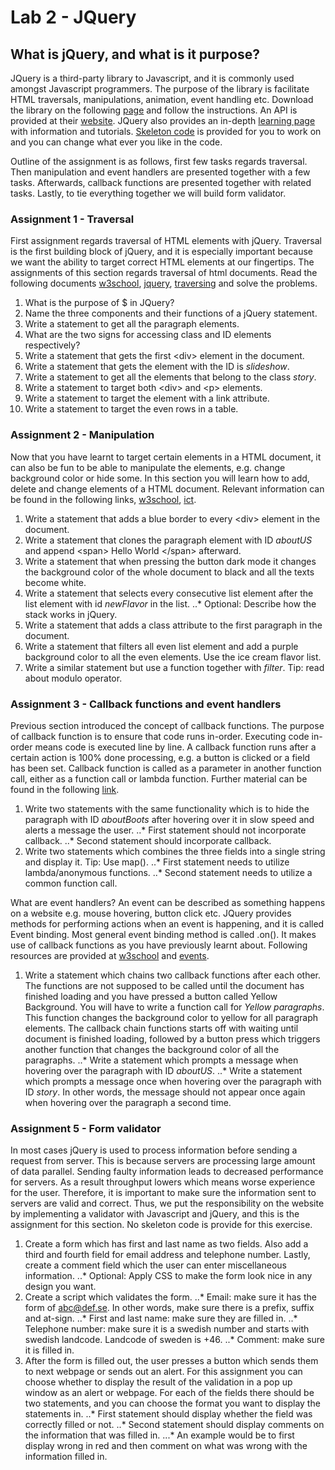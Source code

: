 # Lab 2 - JQuery

## What is jQuery, and what is it purpose?
JQuery is a third-party library to Javascript, and it is commonly used amongst Javascript programmers. The purpose of the library is facilitate HTML traversals, manipulations, animation, event handling etc. Download the library on the following [page](https://jquery.com/download/) and follow the instructions. An API is provided at their [website](https://api.jquery.com). JQuery also provides an in-depth [learning page](https://learn.jquery.com) with information and tutorials. [Skeleton code](https://github.com/davyie/SDA_WWW_Lab2) is provided for you to work on and you can change what ever you like in the code.

Outline of the assignment is as follows, first few tasks regards traversal. Then manipulation and event handlers are presented together with a few tasks. Afterwards, callback functions are presented together with related tasks. Lastly, to tie everything together we will build form validator.

### Assignment 1 - Traversal
First assignment regards traversal of HTML elements with jQuery. Traversal is the first building block of jQuery, and it is especially important because we want the ability to target correct HTML elements at our fingertips. The assignments of this section regards traversal of html documents. Read the following documents [w3school](https://www.w3schools.com/jquery/jquery_selectors.asp), [jquery](https://learn.jquery.com/about-jquery/how-jquery-works/), [traversing](https://www.w3schools.com/jquery/jquery_traversing.asp) and solve the problems.


1. What is the purpose of \$ in JQuery?
2. Name the three components and their functions of a jQuery statement.
3. Write a statement to get all the paragraph elements.
4. What are the two signs for accessing class and ID elements respectively?
5. Write a statement that gets the first \<div\> element in the document.
6. Write a statement that gets the element with the ID is *slideshow*.
7. Write a statement to get all the elements that belong to the class *story*.
8. Write a statement to target both \<div\> and \<p\> elements.
9. Write a statement to target the element with a link attribute.
10. Write a statement to target the even rows in a table.

### Assignment 2 - Manipulation
Now that you have learnt to target certain elements in a HTML document, it can also be fun to be able to manipulate the elements, e.g. change background color or hide some. In this section you will learn how to add, delete and change elements of a HTML document. Relevant information can be found in the following links, [w3school](https://www.w3schools.com/jquery/jquery_hide_show.asp), [ict](https://www.ict.social/javascript/jquery-basics/replacing-content-cloning-with-jquery-dom).

1. Write a statement that adds a blue border to every \<div\> element in the document.
2. Write a statement that clones the paragraph element with ID *aboutUS* and append \<span\> Hello World \</span\> afterward.
3. Write a statement that when pressing the button dark mode it changes the background color of the whole document to black and all the texts become white.
4. Write a statement that selects every consecutive list element after the list element with id *newFlavor* in the list.
..* Optional: Describe how the stack works in jQuery.
5. Write a statement that adds a class attribute to the first paragraph in the document.
6. Write a statement that filters all even list element and add a purple background color to all the even elements. Use the ice cream flavor list.
7. Write a similar statement but use a function together with *filter*. Tip: read about modulo operator.

### Assignment 3 - Callback functions and event handlers
Previous section introduced the concept of callback functions. The purpose of callback function is to ensure that code runs in-order. Executing code in-order means code is executed line by line. A callback function runs after a certain action is 100\% done processing, e.g. a button is clicked or a field has been set. Callback function is called as a parameter in another function call, either as a function call or lambda function. Further material can be found in the following [link](https://www.tutorialrepublic.com/jquery-tutorial/jquery-callback.php).

1. Write two statements with the same functionality which is to hide the paragraph with ID *aboutBoots* after hovering over it in slow speed and alerts a message the user.
..* First statement should not incorporate callback.
..* Second statement should incorporate callback.
2. Write two statements which combines the three fields into a single string and display it. Tip: Use map().
..* First statement needs to utilize lambda/anonymous functions.
..* Second statement needs to utilize a common function call.

What are event handlers? An event can be described as something happens on a website e.g. mouse hovering, button click etc. JQuery provides methods for performing actions when an event is happening, and it is called Event binding. Most general event binding method is called .on(). It makes use of callback functions as you have previously learnt about. Following resources are provided at [w3school](https://www.w3schools.com/jquery/jquery_ref_events.asp) and [events](https://learn.jquery.com/events/handling-events/).

1. Write a statement which chains two callback functions after each other. The functions are not supposed to be called until the document has finished loading and you have pressed a button called Yellow Background. You will have to write a function call for *Yellow paragraphs*. This function changes the background color to yellow for all paragraph elements. The callback chain functions starts off with waiting until document is finished loading, followed by a button press which triggers another function that changes the background color of all the paragraphs.
..* Write a statement which prompts a message when hovering over the paragraph with ID *aboutUS*.
..* Write a statement which prompts a message once when hovering over the paragraph with ID *story*. In other words, the message should not appear once again when hovering over the paragraph a second time.

### Assignment 5 - Form validator
In most cases jQuery is used to process information before sending a request from server. This is because servers are processing large amount of data parallel. Sending faulty information leads to decreased performance for servers. As a result throughput lowers which means worse experience for the user. Therefore, it is important to make sure the information sent to servers are valid and correct. Thus, we put the responsibility on the website by implementing a validator with Javascript and jQuery, and this is the assignment for this section. No skeleton code is provide for this exercise.

1. Create a form which has first and last name as two fields. Also add a third and fourth field for email address and telephone number. Lastly, create a comment field which the user can enter miscellaneous information.
..* Optional: Apply CSS to make the form look nice in any design you want.
2. Create a script which validates the form.
..* Email: make sure it has the form of abc@def.se. In other words, make sure there is a prefix, suffix and at-sign.
..* First and last name: make sure they are filled in.
..* Telephone number: make sure it is a swedish number and starts with swedish landcode.
      Landcode of sweden is +46.
..* Comment: make sure it is filled in.
3. After the form is filled out, the user presses a button which sends them to next webpage or sends out an alert. For this assignment you can choose whether to display the result of the validation in a pop up window as an alert or webpage. For each of the fields there should be two statements, and you can choose the format you want to display the statements in.
..* First statement should display whether the field was correctly filled or not.
..* Second statement should display comments on the information that was filled in.
      ...* An example would be to first display wrong in red and then comment on what was wrong with the information filled in.
